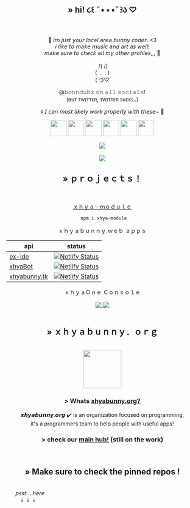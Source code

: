 <h2 align="center"> » hi! ૮꒰ ˶• ༝ •˶꒱ა ♡ </h2>

<div align="center">


<br>🎀 𝘪𝘮 𝘫𝘶𝘴𝘵 𝘺𝘰𝘶𝘳 𝘭𝘰𝘤𝘢𝘭 𝘢𝘳𝘦𝘢 𝘣𝘶𝘯𝘯𝘺 𝘤𝘰𝘥𝘦𝘳. <3
<br>𝘪 𝘭𝘪𝘬𝘦 𝘵𝘰 𝘮𝘢𝘬𝘦 𝘮𝘶𝘴𝘪𝘤 𝘢𝘯𝘥 𝘢𝘳𝘵 𝘢𝘴 𝘸𝘦𝘭𝘭!
<br>𝘮𝘢𝘬𝘦 𝘴𝘶𝘳𝘦 𝘵𝘰 𝘤𝘩𝘦𝘤𝘬 𝘢𝘭𝘭 𝘮𝘺 𝘰𝘵𝘩𝘦𝘳 𝘱𝘳𝘰𝘧𝘪𝘭𝘦𝘴,,, 🥞
<br>
<br>  ‎  /)‎ /)
<br>(‎ ‎   .‎ ‎‎   .‎ )
<br>( づ♡

  @𝚋𝚘𝚗𝚗𝚍𝚞𝚋𝚣 𝚘𝚗 𝚊𝚕𝚕 𝚜𝚘𝚌𝚒𝚊𝚕𝚜!
<br>(ʙᴜᴛ ᴛᴡɪᴛᴛᴇʀ, ᴛᴡɪᴛᴛᴇʀ ꜱᴜᴄᴋꜱ..)
<br>
  <p align="center">♯ 𝘐 𝘤𝘢𝘯 𝘮𝘰𝘴𝘵 𝘭𝘪𝘬𝘦𝘭𝘺 𝘸𝘰𝘳𝘬 𝘱𝘳𝘰𝘱𝘦𝘳𝘭𝘺 𝘸𝘪𝘵𝘩 𝘵𝘩𝘦𝘴𝘦~ 🧪</p>
<p align="center">
  <img src='https://user-images.githubusercontent.com/106491722/186936943-12a8bb5d-9bd7-429d-9341-a9ce966c1799.png' height='42px'/>
  <img src='https://user-images.githubusercontent.com/106491722/186936946-2fb5abbb-59e2-4b9c-b53a-bf0846b6539a.png' height='42px'/>
  <img src='https://user-images.githubusercontent.com/106491722/186936958-c86846c4-e3db-4a3b-a901-1264347b7ff2.png' height='42px'/>
  <img src='https://user-images.githubusercontent.com/106491722/186936949-86e5784f-99cf-4c24-9125-a022a895ce92.jpg' height='42px'/>
  <img src='https://user-images.githubusercontent.com/106491722/186936953-6b6cbd7d-f942-4717-a5d7-6db6310f9ed7.png' height='42px'/>
  <img src='https://user-images.githubusercontent.com/106491722/186936955-ae528a6d-91d0-40e0-a995-dcbea8aae11f.png' height='42px'/>
  </p>
  
  
    
<a href="https://github.com/xhyabunny?tab=repositories" target="_blank">
  <img align="center" src="https://github-readme-stats.vercel.app/api/top-langs/?username=xhyabunny&count_private=true&theme=cobalt&bg_color=00000000" />
</a> <!-- top langs-->
  
  <br>

  <br>
<a href="https://github.com/xhyabunny?tab=repositories" target="_blank">
  <img align="center" src="https://github-readme-stats.vercel.app/api?username=Xhyabunny&show_icons=true&include_all_commits=true&hide_border=false&count_private=true&theme=cobalt&bg_color=00000000" />
</a>
    <br>

  
  <h2 align="center"> »‎ ｐｒｏｊｅｃｔｓ！</h2>
<br>

  [ｘｈｙａ－ｍｏｄｕｌｅ](https://www.npmjs.com/~xhyabunny)
 ```diff
  npm i xhya-module
 ```
  
 ｘｈｙａｂｕｎｎｙ ｗｅｂ ａｐｐｓ

  | api | status |
| --------------- | --------------- | 
| [ex-ide](https://ex-ide.netlify.app) | [![Netlify Status](https://api.netlify.com/api/v1/badges/7bbe6b35-15d7-4f47-b219-783fc096ac84/deploy-status)](https://ex-ide.netlify.app) |
| [xhyaBot](https://xhyabot.tk) | [![Netlify Status](https://api.netlify.com/api/v1/badges/12659005-2849-48c3-b984-2b2da9c5a80d/deploy-status)](https://app.netlify.com/sites/xhyabot/deploys) |
| [xhyabunny.tk](https://xhyabunny.tk) | [![Netlify Status](https://api.netlify.com/api/v1/badges/b2ad9e38-32dc-4829-86ae-586922f59885/deploy-status)](https://app.netlify.com/sites/xhyabunny/deploys) | 
  
  ｘｈｙａＯｎｅ Ｃｏｎｓｏｌｅ

<a href="https://github.com/xhyabunny/xhyaOne_/releases/" target="_blank">
  <img align="center" src="https://github-readme-stats.vercel.app/api/pin/?username=xhyabunny&theme=github_dark&repo=xhyaOne_&layout=compact" />
</a>
  <a href="https://github.com/xhyabunny/xhyaOne-opensource" target="_blank">
  <img align="center" src="https://github-readme-stats.vercel.app/api/pin/?username=xhyabunny&theme=github_dark&repo=xhyaOne-opensource&layout=compact" />
</a>
  </div>

<div align="center">


  
  </div>

<br>
<div align="center">
<h2> » ｘｈｙａｂｕｎｎｙ．ｏｒｇ</h2>
<br>
<img src='https://xhyabunny.tk/assets/xhya.png' height='100px'/>
  
  <h3>> Whats <a href='https://github.com/xhyabunnyorg' target=”_blank”>xhyabunny.org?</a></h3>
  <p>𝙭𝙝𝙮𝙖𝙗𝙪𝙣𝙣𝙮.𝙤𝙧𝙜 ✔️ is an organization focused on programming, 
  <br>it's a programmers team to help people with useful apps!
<br>
<h3>> check our <a href='https://xhyabunny.tk/' target=”_blank">main hub!</a> (still on the work)</h3> 
<br>
<h2> » Make sure to check the pinned repos !</h2>

</div>

<br> ‎ ‎ ‎ ‎ ‎ ‎ ‎𝘱𝘴𝘴𝘵... 𝘩𝘦𝘳𝘦
<br>‎ ‎ ‎ ‎ ‎‎ ‎ ‎ ‎‎ ‎‎ ‎‎⇣ ⇣ ⇣
<br>

